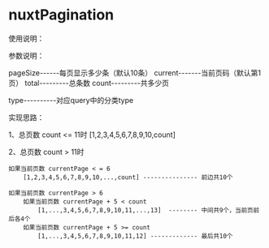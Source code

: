 # nuxtPagination 

使用说明：

<nuxt-Pagination :page-size="pageSize"
                     :current-page="current"
                     :total="total"
                     :type="type"
                     v-if="count > 1"></nuxt-Pagination>

参数说明：

pageSize------每页显示多少条（默认10条）
current-------当前页码（默认第1页）
total---------总条数
count---------共多少页

type----------对应query中的分类type


实现思路：

1、总页数 count <= 11时
    [1,2,3,4,5,6,7,8,9,10,count]

2、总页数 count > 11时

    如果当前页数 currentPage < = 6
        [1,2,3,4,5,6,7,8,9,10,...,count] --------------- 前边共10个
    
    如果当前页数 currentPage > 6
        如果当前页数 currentPage + 5 < count
            [1,...,3,4,5,6,7,8,9,10,11,...,13]  -------- 中间共9个，当前页前后各4个
        如果当前页数 currentPage + 5 >= count
            [1,...,3,4,5,6,7,8,9,10,11,12] ------------- 最后共10个
